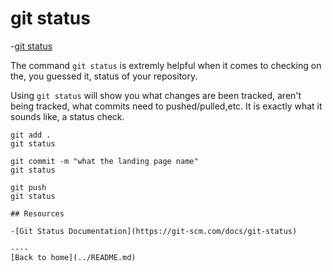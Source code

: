 # git status

-[git status](./commands/Status.md)

The command `git status` is extremly helpful when it comes to checking on the, you guessed it, status of your repository.

Using `git status` will show you what changes are been tracked, aren't being tracked, what commits need to pushed/pulled,etc. It is exactly what it sounds like, a status check.

```
git add .
git status

git commit -m "what the landing page name"
git status

git push
git status

## Resources

-[Git Status Documentation](https://git-scm.com/docs/git-status)

----
[Back to home](../README.md)